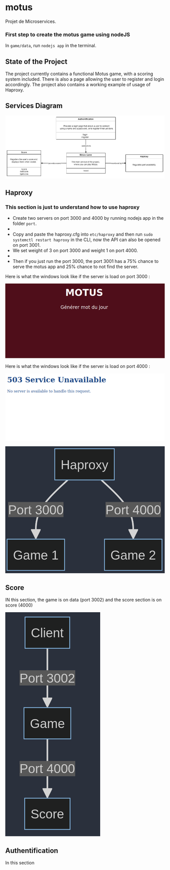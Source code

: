 # motus
Projet de Microservices.

### First step to create the motus game using nodeJS
In ```game/data```, run ```nodejs app``` in the terminal.

## State of the Project

The project currently contains a functional Motus game, with a scoring system included. There is also a page allowing the user to register and login accordingly. The project also contains a working example of usage of Haproxy.

## Services Diagram
![](Diagram.png)

## Haproxy

### This section is just to understand how to use haproxy

- Create two servers on port 3000 and 4000 by running nodejs app in the folder ```port```.
- 
- Copy and paste the haproxy.cfg into ```etc/haproxy``` and then run ```sudo systemctl restart haproxy``` in the CLI, now the API can also be opened on port 3001.
- We set weight of 3 on port 3000 and weight 1 on port 4000.
- 
- Then if you just run the port 3000, the port 3001 has a 75% chance to serve the motus app and 25% chance to not find the server.

Here is what the windows look like if the server is load on port 3000 :

![](README-Image/weight3port3000.png)

Here is what the windows look like if the server is load on port 4000 :

![](README-Image/weight1port4000.png)

![](README-Image/mermaidhaproxy.png)

## Score

IN this section, the game is on data (port 3002) and the score section is on score (4000)

![](README-Image/mermaidscore.png)

## Authentification

In this section 
